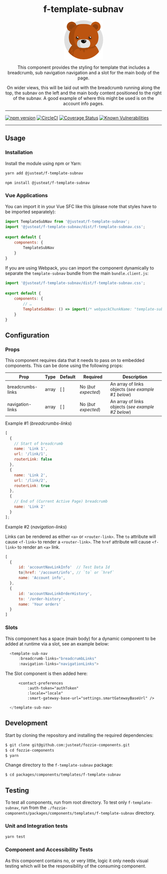 <div align="center">

# f-template-subnav

<img width="125" alt="Fozzie Bear" src="../../../../bear.png" />

This component provides the styling for template that includes a breadcrumb, sub navigation navigation and a slot for the main body of the page.

On wider views, this will be laid out with the breadcrumb running along the top, the subnav on the left and the main body content positioned to the right of the subnav. A good example of where this might be used is on the account info pages.

</div>

---

[![npm version](https://badge.fury.io/js/%40justeat%2Ff-template-subnav.svg)](https://badge.fury.io/js/%40justeat%2Ff-template-subnav)
[![CircleCI](https://circleci.com/gh/justeat/fozzie-components.svg?style=svg)](https://circleci.com/gh/justeat/workflows/fozzie-components)
[![Coverage Status](https://coveralls.io/repos/github/justeat/f-template-subnav/badge.svg)](https://coveralls.io/github/justeat/f-template-subnav)
[![Known Vulnerabilities](https://snyk.io/test/github/justeat/f-template-subnav/badge.svg?targetFile=package.json)](https://snyk.io/test/github/justeat/f-template-subnav?targetFile=package.json)

---

## Usage

### Installation

Install the module using npm or Yarn:

```sh
yarn add @justeat/f-template-subnav
```

```sh
npm install @justeat/f-template-subnav
```



### Vue Applications

You can import it in your Vue SFC like this (please note that styles have to be imported separately):

```js
import TemplateSubNav from '@justeat/f-template-subnav';
import '@justeat/f-template-subnav/dist/f-template-subnav.css';

export default {
    components: {
        TemplateSubNav
    }
}
```

If you are using Webpack, you can import the component dynamically to separate the `template-subnav` bundle from the main `bundle.client.js`:

```js
import '@justeat/f-template-subnav/dist/f-template-subnav.css';

export default {
    components: {
        // …
        TemplateSubNav: () => import(/* webpackChunkName: "template-subnav" */ '@justeat/f-template-subnav')
    }
}
```

## Configuration

### Props

This component requires data that it needs to pass on to embedded components. This can be done using the following props:

| Prop  | Type  | Default | Required | Description |
| ----- | ----- | ------- | ----- | ----------- |
| breadcrumbs-links | array | [ ] | No (*but expected*) | An array of links objects (_see example #1 below_) |
| navigation-links | array | [ ] | No (*but expected*) | An array of links objects (_see example #2 below_) |

Example #1 (*breadcrumbs-links*)
```js
[
  {
    // Start of breadcrumb
    name: 'Link 1',
    url: '/link/1',
    routerLink: false
  },
  {
    name: 'Link 2',
    url: '/link/2',
    routerLink: true
  },
  {
    // End of (Current Active Page) breadcrumb
    name: 'Link 2'
  }
];
```
Example #2 (*navigation-links*)

Links can be rendered as either `<a>` or `<router-link>`. The `to` attribute will cause `<f-link>` to render a `<router-link>`. The `href` attribute will cause `<f-link>` to render an `<a>` link.

```js
[
  {
      id: 'accountNavLinkInfo'  // Test Data Id
      to|href: '/account/info', // `to` or `href`
      name: 'Account info',
  },
  {
      id: 'accountNavLinkOrderHistory',
      to: '/order-history',
      name: 'Your orders'
  }
]
```
### Slots

This component has a space (main body) for a dynamic component to be added at runtime via a slot, see an example below:

```js
  <template-sub-nav
      :breadcrumb-links="breadcrumbLinks"
      :navigation-links="navigationLinks">
```
The Slot component is then added here:
```
      <contact-preferences
          :auth-token="authToken"
          :locale="locale"
          :smart-gateway-base-url="settings.smartGatewayBaseUrl" />
```
```js
  </template-sub-nav>
```

## Development

Start by cloning the repository and installing the required dependencies:

```sh
$ git clone git@github.com:justeat/fozzie-components.git
$ cd fozzie-components
$ yarn
```

Change directory to the `f-template-subnav` package:

```sh
$ cd packages/components/templates/f-template-subnav
```

## Testing

To test all components, run from root directory.
To test only `f-template-subnav`, run from the `./fozzie-components/packages/components/templates/f-template-subnav` directory.

### Unit and Integration tests

```sh
yarn test
```
### Component and Accessibility Tests

As this component contains no, or very little, logic it only needs visual testing which will be the responsibility of the consuming component.



